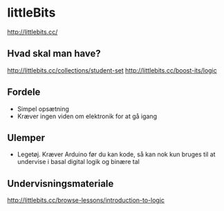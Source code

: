 littleBits
==========
http://littlebits.cc/

Hvad skal man have?
-------------------
http://littlebits.cc/collections/student-set
http://littlebits.cc/boost-its/logic

Fordele
-------
 * Simpel opsætning
 * Kræver ingen viden om elektronik for at gå igang 

Ulemper
-------

 * Legetøj. Kræver Arduino før du kan kode, så kan nok kun bruges til
   at undervise i basal digital logik og binære tal

Undervisningsmateriale
----------------------
http://littlebits.cc/browse-lessons/introduction-to-logic
